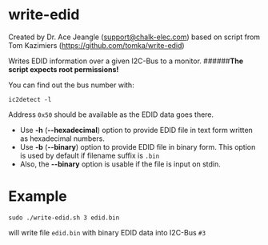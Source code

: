 write-edid
==========

Created by Dr. Ace Jeangle (support@chalk-elec.com) based on script from Tom Kazimiers (https://github.com/tomka/write-edid)

Writes EDID information over a given I2C-Bus to a monitor.
######**The script expects root permissions!**

You can find out the bus number with:
```
ic2detect -l
```
Address `0x50` should be available as the EDID data goes there.

* Use **-h** (**--hexadecimal**) option to provide EDID file in text form written as hexadecimal numbers.
* Use **-b** (**--binary**) option to provide EDID file in binary form. This option is used by default if filename suffix is `.bin`
* Also, the **--binary** option is usable if the file is input on stdin.

Example
==========
```
sudo ./write-edid.sh 3 edid.bin
```
will write file `edid.bin` with binary EDID data into I2C-Bus `#3`
